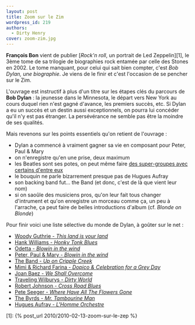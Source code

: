 ```yaml
---
layout: post
title: Zoom sur le Zim
wordpress_id: 219
authors:
  - Dirty Henry
cover: zoom-zim.jpg
---
```


**François Bon** vient de publier [_Rock'n roll_, un portrait de Led
Zeppelin][1], le 3ème tome de sa trilogie de biographies rock entamée par celle
des Stones en 2002. Le tome manquant, pour celui qui sait bien compter, c'est
_Bob Dylan, une biographie_. Je viens de le finir et c'est l'occasion de se
pencher sur le Zim.

L'ouvrage est instructif à plus d'un titre sur les étapes clés du parcours de
**Bob Dylan** : la jeunesse dans le Minnesota, le départ vers New York au cours
duquel rien n'est gagné d'avance, les premiers succès, etc. Si Dylan a eu un
succès et un destin aussi exceptionnels, on pourra lui concéder qu'il n'y est
pas étranger. La persévérance ne semble pas être la moindre de ses qualités.

Mais revenons sur les points essentiels qu'on retient de l'ouvrage :

- Dylan a commencé à vraiment gagner sa vie en composant pour Peter, Paul & Mary
- on n'enregistre qu'en une prise, deux maximum
- les Beatles sont ses potes, on peut même faire [des super-groupes avec
  certains d'entre eux][2]
- le bouquin ne parle bizarrement presque pas de Hugues Aufray
- son backing band fut… the Band (et donc, c'est de là que vient leur nom)
- si on saoûle des musiciens pros, qu'on leur fait tous changer d'intrument et
  qu'on enregistre un morceau comme ça, un peu à l'arrache, ça peut faire de
  belles introductions d'album (cf. _Blonde on Blonde_)

Pour finir voici une liste sélective du monde de Dylan, à goûter sur le net :

- [Woody Guthrie - _This land is your land_](http://www.deezer.com/track/115477)
- [Hank Williams - _Honky Tonk Blues_](http://www.deezer.com/track/2148549)
- [Odetta - _Blowin in the wind_](http://www.deezer.com/track/2324278)
- [Peter, Paul & Mary - _Blowin in the wind_](http://www.deezer.com/track/727525)
- [The Band - _Up on Cripple Creek_](http://www.deezer.com/track/11155)
- [Mimi & Richard Farina - _Dopico & Celebration for a Grey Day_](http://www.youtube.com/watch?v=XzUxARoG1tw)
- [Joan Baez - _We Shall Overcome_](http://www.deezer.com/track/1726)
- [Traveling Wilburys - _Dirty World_](http://www.deezer.com/track/828913)
- [Robert Johnson - _Cross Road Blues_](http://www.deezer.com/track/587507)
- [Pete Seeger - _Where Have All The Flowers Gone_](http://www.deezer.com/track/1026548)
- [The Byrds - _Mr. Tambourine Man_](http://www.deezer.com/track/615096)
- [Hugues Aufray - _L'Homme Orchestre_](http://www.deezer.com/track/1570814)

[2]: http://fr.wikipedia.org/wiki/Traveling_Wilburys

[1]: {% post_url 2010/2010-02-13-zoom-sur-le-zep %}
